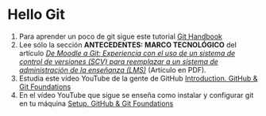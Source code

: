 # Hello Git

1. Para aprender un poco de git sigue este tutorial [Git Handbook](https://guides.github.com/introduction/git-handbook/)
2. Lee sólo la sección **ANTECEDENTES: MARCO TECNOLÓGICO** del artículo [*De Moodle a Git: Experiencia con el uso de un sistema de control de versiones (SCV) para reemplazar a un sistema de administración de la enseñanza (LMS)*](https://campusvirtual.ull.es/ocw/pluginfile.php/15275/mod_folder/content/0/de-moodle-a-git/experiencias_git.pdf?forcedownload=1) (Artículo en PDF). 
3. Estudia este vídeo YouTube de la gente de GitHub [Introduction. GitHub & Git Foundations](https://youtu.be/FyfwLX4HAxM)
4. En el vídeo YouTube que sigue se enseña como instalar y configurar git en tu máquina [Setup. GitHub & Git Foundations](https://youtu.be/7Inc0G0wutk)

